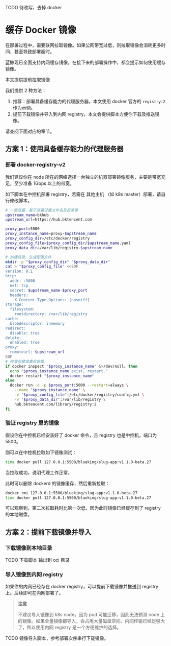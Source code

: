 TODO 待改写，去掉 docker

# 缓存 Docker 镜像

在部署过程中，需要联网拉取镜像。如果公网带宽过低，则拉取镜像会消耗更多时间，甚至导致部署超时。

蓝鲸现已全面支持内网缓存镜像。在接下来的部署操作中，都会提示如何使用缓存镜像。

本文提供提前拉取镜像

我们提供 2 种方法：
1. 推荐：部署具备缓存能力的代理服务器。本文使用 docker 官方的 `registry:2` 作为示例。
2. 提前下载镜像并导入到内网 registry。本文会提供脚本方便你下载及推送镜像。

请查阅下面对应的章节。

## 方案 1：使用具备缓存能力的代理服务器
### 部署 docker-registry-v2
我们建议你在 node 所在的网络选择一台独立的机器部署镜像服务，主要是带宽充足，至少准备 1Gbps 以上的带宽。

如下脚本在中控机部署 registry，若需在 其他主机 （如 k8s master）部署，请自行修改脚本。

``` bash
# 一些变量，基于变量设置文件名及目录等
upstream_name=bkhub
upstream_url=https://hub.bktencent.com

proxy_port=5500
proxy_instance_name=proxy-$upstream_name
proxy_config_dir=/etc/docker/registry
proxy_config_file=$proxy_config_dir/$upstream_name.yaml
proxy_data_dir=/var/lib/registry-$upstream_name

# 创建目录，生成配置文件
mkdir -p "$proxy_config_dir" "$proxy_data_dir"
cat > "$proxy_config_file" <<EOF
version: 0.1
http:
  addr: :5000
  net: tcp
  secret: $upstream_name-$proxy_port
  headers:
    X-Content-Type-Options: [nosniff]
storage:
  filesystem:
    rootdirectory: /var/lib/registry
cache:
  blobdescriptor: inmemory
redirect:
  disable: true
delete:
  enabled: true
proxy:
  remoteurl: $upstream_url
EOF
# 检查创建或重启容器
if docker inspect "$proxy_instance_name" &>/dev/null; then
  echo "$proxy_instance_name exist, restart."
  docker restart "$proxy_instance_name"
else
  docker run -d -p $proxy_port:5000 --restart=always \
    --name "$proxy_instance_name" \
    -v "$proxy_config_file":/etc/docker/registry/config.yml \
    -v "$proxy_data_dir":/var/lib/registry \
    hub.bktencent.com/library/registry:2
fi
```


### 验证 registry 里的镜像
假设你在中控机已经安装好了 docker 命令，且 registry 也是中控机，端口为 5500。

则可以在中控机拉取如下镜像测试：
``` bash
time docker pull 127.0.0.1:5500/blueking/slug-app:v1.1.0-beta.27
```
当拉取成功，说明代理工作正常。

此时可以删除 dockerd 的镜像缓存，然后重新拉取：
``` bash
docker rmi 127.0.0.1:5500/blueking/slug-app:v1.1.0-beta.27
time docker pull 127.0.0.1:5500/blueking/slug-app:v1.1.0-beta.27
```
可以观察到，第二次拉取耗时比第一次低，因为此时镜像已经缓存到了 registry 的本地磁盘。

## 方案 2：提前下载镜像并导入
### 下载镜像到本地目录

TODO 下载脚本 输出到 oci 目录

### 导入镜像到内网 registry
如果你的内网已经存在 docker registry，可以提前下载镜像并推送到 registry 上。后续即可在内网部署了。

>**注意**
>
>不建议导入镜像到 k8s node，因为 pod 可能迁移，因此无法预测 node 上的镜像。如果全量镜像都导入，会占用大量磁盘空间。内网传输已经足够大了，所以使用内网 registry 是一个方便维护的选择。

TODO 镜像导入脚本，参考部署次序串行下载镜像。
